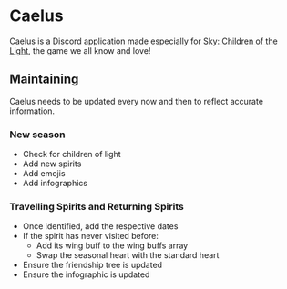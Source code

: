 # Caelus

Caelus is a Discord application made especially for [Sky: Children of the Light][thatskygame], the game we all know and love!

## Maintaining

Caelus needs to be updated every now and then to reflect accurate information.

### New season

- Check for children of light
- Add new spirits
- Add emojis
- Add infographics

### Travelling Spirits and Returning Spirits

- Once identified, add the respective dates
- If the spirit has never visited before:
  - Add its wing buff to the wing buffs array
  - Swap the seasonal heart with the standard heart
- Ensure the friendship tree is updated
- Ensure the infographic is updated

[thatskygame]: https://thatskygame.com
